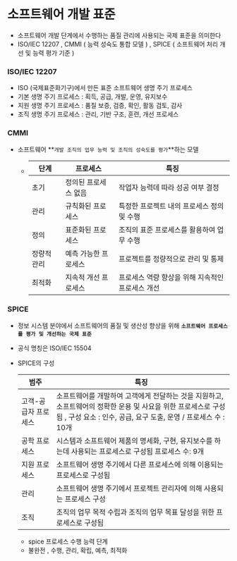 # 소프트웨어 개발 표준

- 소프트웨어 개발 단계에서 수행하는 품질 관리에 사용되는 국제 표준을 의미한다
- ISO/IEC 12207 , CMMI ( 능력 성숙도 통합 모델 ) , SPICE ( 소프트웨어 처리 개선 및 능력 평가 기준 )



### ISO/IEC 12207

- ISO (국제표준화기구)에서 만든 표준 소프트웨어 생명 주기 프로세스
- 기본 생명 주기 프로세스 : 획득, 공급, 개발, 운영, 유지보수
- 지원 생명 주기 프로세스 : 품질 보증, 검증, 확인, 활동 검토, 감사
- 조직 생명 주기 프로세스 : 관리, 기반 구조, 훈련, 개선 프로세스



### CMMI

- 소프트웨어 **`개발 조직의 업무 능력 및 조직의 성숙도를 평가`**하는 모델

  - | 단계        | 프로세스             | 특징                                             |
    | ----------- | -------------------- | ------------------------------------------------ |
    | 초기        | 정의된 프로세스 없음 | 작업자 능력데 따라 성공 여부 결정                |
    | 관리        | 규칙화된 프로세스    | 특정한 프로젝트 내의 프로세스 정의 및 수행       |
    | 정의        | 표준화된 프로세스    | 조직의 표준 프로세스를 활용하여 업무 수행        |
    | 정량적 관리 | 예측 가능한 프로세스 | 프로젝트를 정량적으로 관리 및 통제               |
    | 최적화      | 지속적 개선 프로세스 | 프로세스 역량 향상을 위해 지속적인 프로세스 개선 |

  

  

### SPICE 

- 정보 시스템 분야에서 소프트웨어의 품질 및 생산성 향상을 위해 **`소프트웨어 프로세스를 평가 및 개선하는 국제 표준`**

- 공식 명칭은 ISO/IEC 15504

- SPICE의 구성

  | 범주                 | 특징                                                         |
  | -------------------- | ------------------------------------------------------------ |
  | 고객-공급자 프로세스 | 소프트웨어를 개발하여 고객에게 전달하는 것을 지원하고, 소프트웨어의 정확한 운용 및 사요을 위한 프로세스로 구성됨 , 구성 요소 : 인수, 공급, 요구 도출, 운영 / 프로세스 수 : 10개 |
  | 공학 프로세스        | 시스템과 소프트웨어 제품의 명세화, 구현, 유지보수를 하는데 사용되는 프로세스로 구성됨 프로세스 수: 9개 |
  | 지원 프로세스        | 소프트웨어 생명 주기에서 다른 프로세스에 의해 이용되는 프로세스로 구성됨 |
  | 관리                 | 소프트웨어 생명 주기에서 프로젝트 관리자에 의해 사용되는 프로세스 구성 |
  | 조직                 | 조직의 업무 목적 수립과 조직의 업무 목표 달성을 위한 프로세스로 구성됨 |

  - spice 프로세스 수행 능력 단계
  - 불완전 , 수행, 관리, 확립, 예측, 최적화
